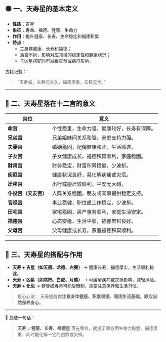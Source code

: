 ## 🟢 一、天寿星的基本定义

- **性质**：吉星
- **象征**：寿命、福德、健康、生命力
- **作用**：提升健康、长寿、生命稳定和福德积累
- **特点**：
  - 主身体健康、长寿和福德；
  - 落宫不同，影响对应领域的稳定性和健康状况；
  - 与凶星搭配时可减缓灾煞或病符影响。

古籍记载：

> “天寿者，主寿元长久，福德厚重，安稳无忧。”

------

## 🧩 二、天寿星落在十二宫的意义

| 宫位                 | 意义                                       |
| -------------------- | ------------------------------------------ |
| **命宫**             | 个性稳重，生命力强，健康较好，长寿有保障。 |
| **兄弟宫**           | 兄弟姐妹间关系和睦，家庭支持力强。         |
| **夫妻宫**           | 婚姻稳固，配偶健康和睦，生活顺遂。         |
| **子女宫**           | 子女健康成长，福德积累顺利，家庭稳固。     |
| **财帛宫**           | 财务稳定，财富积累稳健，少波折。           |
| **疾厄宫**           | 健康状况良好，易化解病痛或灾厄。           |
| **迁移宫**           | 出行或搬迁较顺利，平安无大碍。             |
| **仆役宫（交友宫）** | 人际关系稳固，朋友或同事提供稳定支持。     |
| **官禄宫**           | 事业稳健，职位或工作稳定，少波折。         |
| **田宅宫**           | 家宅稳固，房产事务顺利，家庭生活安定。     |
| **福德宫**           | 心态安稳，生活平顺，福德累积良好。         |
| **父母宫**           | 父母健康或长寿，家庭福德积累顺利。         |

------

## 🔮 三、天寿星的搭配与作用

- **天寿 + 吉星（如天德、龙德、右弼）** → 健康长寿、福德厚实，生活顺利稳健。
- **天寿 + 凶星（如病符、白虎、月煞）** → 可缓解疾病或灾祸影响，减轻风险。
- **天寿 + 化忌** → 健康或寿命可能受限制，需要注意保养和生活习惯。

> 核心心法：
>  天寿提醒你**注意身体健康、积累福德、稳固生活基础，顺应自然保养身心**。

------

📘 总结一句话：

> **天寿 = 健康、长寿、福德星**
>  落在哪宫，就提示哪方面生命力稳健、福德厚重，同时能化解一定的凶煞或灾祸。
